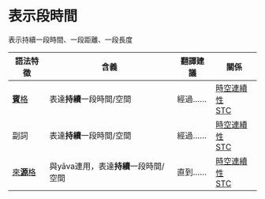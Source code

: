 # 表示**段時間**

表示持續一段時間、一段距離、一段長度

|語法特徵|含義|翻譯建議|關係|
|-|-|-|-|
|[**賓**格](https://assets-hk.wikipali.org/pali-handbook/zh-Hans/declension/acc.html)|表達**持續**一段時間/空間|經過……|[時空連續性<br>STC](https://assets-hk.wikipali.org/pali-handbook/zh-Hans/basic-relation/acc/acc-stc.html)|
|副詞|表達**持續**一段時間/空間|經過……|[時空連續性<br>STC](https://assets-hk.wikipali.org/pali-handbook/zh-Hans/basic-relation/acc/acc-stc.html)|
|[來**源**格](https://assets-hk.wikipali.org/pali-handbook/zh-Hans/declension/abl.html)|與yāva連用，表達**持續**一段時間/空間|直到……|[時空連續性<br>STC](https://assets-hk.wikipali.org/pali-handbook/zh-Hans/basic-relation/acc/acc-stc.html)|
